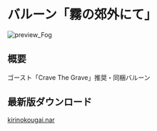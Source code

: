 # バルーン「霧の郊外にて」
![preview_Fog](https://user-images.githubusercontent.com/39634779/169829651-16ec11b5-c597-4d07-afe3-7f5b8c91fe01.png)
## 概要
ゴースト「Crave The Grave」推奨・同梱バルーン
## 最新版ダウンロード
[kirinokougai.nar](https://github.com/apxxxxxxe/kirinokougai/releases/latest/download/kirinokougai.nar)
